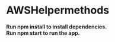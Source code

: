 # AWSHelpermethods

<b>Run npm install to install dependencies.</b><br />
<b>Run npm start to run the app.</b>
